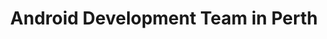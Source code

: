 ---
title: Android Development Team in Perth
permalink: /landings/android-developer-perth
technology: Android
location: Perth
---